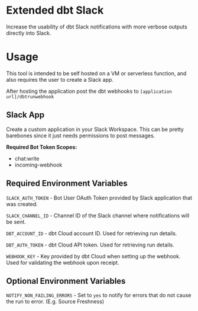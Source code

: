 # Extended dbt Slack
Increase the usability of dbt Slack notifications with more verbose outputs directly into Slack.

# Usage
This tool is intended to be self hosted on a VM or serverless function, and also requires the user to create a Slack app.

After hosting the application post the dbt webhooks to `[application url]/dbtrunwebhook`

## Slack App
Create a custom application in your Slack Workspace. This can be pretty barebones since it just needs permissions to post messages.

__Required Bot Token Scopes:__
- chat:write
- incoming-webhook

## Required Environment Variables
`SLACK_AUTH_TOKEN` - Bot User OAuth Token provided by Slack application that was created.

`SLACK_CHANNEL_ID` - Channel ID of the Slack channel where notifications will be sent.

`DBT_ACCOUNT_ID` - dbt Cloud account ID. Used for retrieving run details.

`DBT_AUTH_TOKEN` - dbt Cloud API token. Used for retrieving run details.

`WEBHOOK_KEY` - Key provided by dbt Cloud when setting up the webhook. Used for validating the webhook upon receipt.

## Optional Environment Variables
`NOTIFY_NON_FAILING_ERRORS` - Set to `yes` to notify for errors that do not cause the run to error. (E.g. Source Freshness)
